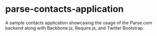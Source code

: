 parse-contacts-application
==========================

A sample contacts application showcasing the usage of the Parse.com backend along with Backbone.js, Require.js, and Twitter Bootstrap.
